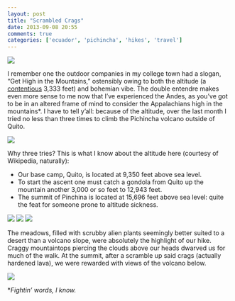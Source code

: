 ```yaml
---
layout: post
title: "Scrambled Crags"
date: 2013-09-08 20:55
comments: true
categories: ['ecuador', 'pichincha', 'hikes', 'travel']
---
```

<img src="{{ root_url }}/images/pinchincha_welcome.jpg" />

I remember one the outdoor companies in my college town had a slogan,
“Get High in the Mountains,” ostensibly owing to both the altitude
(a [contentious](http://en.wikipedia.org/wiki/Boone,_North_Carolina#Geography_and_climate) 3,333 feet) and bohemian vibe. The double entendre makes
even more sense to me now that I’ve experienced the Andes, as you’ve got to
be in an altered frame of mind to consider the Appalachians high in
the mountains\*. I have to tell y’all: because of the altitude, over the last month I tried no
less than three times to climb the Pichincha volcano outside of Quito.

<!-- more -->

<img src="{{ root_url }}/images/pinchincha_path.jpg" />

Why three tries? This is what I know about the altitude here (courtesy of
Wikipedia, naturally):
<ul>
<li>Our base camp, Quito, is located at 9,350 feet above sea level.</li>
<li>To start the ascent one must catch a gondola from Quito up the mountain
another 3,000 or so feet to 12,943 feet.</li>
<li>The summit of Pinchina is located at 15,696 feet above sea level: quite
the feat for someone prone to altitude sickness.</li>
</ul>
  
<img src="{{ root_url }}/images/pinchincha_grass.jpg" />
<img src="{{ root_url }}/images/pinchincha_flowers.jpg" />
<img src="{{ root_url }}/images/pinchincha_flower2.jpg" />

The meadows, filled with scrubby alien plants seemingly better suited to
a desert than a volcano slope, were absolutely the highlight of our
hike. Craggy mountaintops piercing the clouds above our heads dwarved us
for much of the walk. At the summit, after a scramble up said crags
(actually hardened lava), we were rewarded with views of the volcano
below.

<img src="{{ root_url }}/images/pinchincha_volcano.jpg" />

\**Fightin’ words, I know.*
